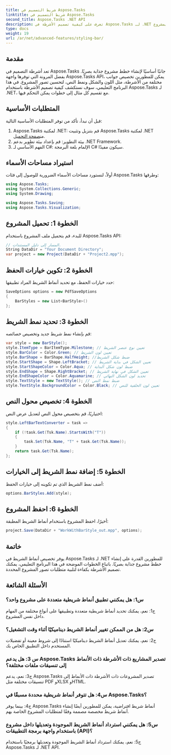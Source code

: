 ```yaml
---
title: شريط التصميم في Aspose.Tasks
linktitle: شريط التصميم في Aspose.Tasks
second_title: Aspose.Tasks .NET API
description: تعرف على كيفية تصميم الأشرطة في Aspose.Tasks لـ .NET لتحسين تصور المشروع.
type: docs
weight: 19
url: /ar/net/advanced-features/styling-bar/
---
```

## مقدمة

تعد أشرطة التصميم في Aspose.Tasks جانبًا أساسيًا لإنشاء خطط مشروع جذابة بصريًا. بفضل المرونة التي توفرها واجهة Aspose.Tasks API، يمكن للمطورين تخصيص جوانب مختلفة من الأشرطة، مثل اللون والشكل ونمط النص، لتحسين تصور المشروع. في هذا البرنامج التعليمي، سوف نستكشف كيفية تصميم الأشرطة باستخدام Aspose.Tasks لـ .NET، مع تقسيم كل مثال إلى خطوات يمكن التحكم فيها.

## المتطلبات الأساسية

قبل أن نبدأ، تأكد من توفر المتطلبات الأساسية التالية:

1.  Aspose.Tasks لمكتبة .NET: قم بتنزيل وتثبيت Aspose.Tasks لمكتبة .NET من[صفحة التحميل](https://releases.aspose.com/tasks/net/).
2. بيئة التطوير: قم بإعداد بيئة تطوير بدعم .NET Framework.
3. الفهم الأساسي لـ C#: الإلمام بلغة البرمجة C# سيكون مفيدًا.

## استيراد مساحات الأسماء

أولاً، لنستورد مساحات الأسماء الضرورية للوصول إلى فئات Aspose.Tasks وطرقها:

```csharp
using Aspose.Tasks;
using System.Collections.Generic;
using System.Drawing;

using Aspose.Tasks.Saving;
using Aspose.Tasks.Visualization;

```

## الخطوة 1: تحميل المشروع

للبدء، قم بتحميل ملف المشروع باستخدام Aspose.Tasks API:

```csharp
// المسار إلى دليل المستندات.
String DataDir = "Your Document Directory";
var project = new Project(DataDir + "Project2.mpp");
```

## الخطوة 2: تكوين خيارات الحفظ

حدد خيارات الحفظ، مع تحديد أنماط الشريط المراد تطبيقها:

```csharp
SaveOptions options = new PdfSaveOptions
{
    BarStyles = new List<BarStyle>()
};
```

## الخطوة 3: تحديد نمط الشريط

قم بإنشاء نمط شريط جديد وتخصيص خصائصه:

```csharp
var style = new BarStyle();
style.ItemType = BarItemType.Milestone; // تعيين نوع عنصر الشريط
style.BarColor = Color.Green; // تعيين لون الشريط
style.BarShape = BarShape.HalfHeight; //ضبط شكل الشريط
style.StartShape = Shape.LeftBracket; // تعيين الشكل في بداية الشريط
style.StartShapeColor = Color.Aqua; // ضبط لون شكل البداية
style.EndShape = Shape.RightBracket; // تعيين الشكل في نهاية الشريط
style.EndShapeColor = Color.Aquamarine; // تحديد لون الشكل النهائي
style.TextStyle = new TextStyle(); // ضبط نمط النص
style.TextStyle.BackgroundColor = Color.Black; // تعيين لون الخلفية للنص
```

## الخطوة 4: تخصيص محول النص

اختياريًا، قم بتخصيص محول النص لتعديل عرض النص:

```csharp
style.LeftBarTextConverter = task =>
{
    if (!task.Get(Tsk.Name).StartsWith("T"))
    {
        task.Set(Tsk.Name, "T" + task.Get(Tsk.Name));
    }
    return task.Get(Tsk.Name);
};
```

## الخطوة 5: إضافة نمط الشريط إلى الخيارات

أضف نمط الشريط الذي تم تكوينه إلى خيارات الحفظ:

```csharp
options.BarStyles.Add(style);
```

## الخطوة 6: احفظ المشروع

أخيرًا، احفظ المشروع باستخدام أنماط الشريط المطبقة:

```csharp
project.Save(DataDir + "WorkWithBarStyle_out.mpp", options);
```

## خاتمة

يوفر تخصيص أنماط الشريط في Aspose.Tasks لـ .NET للمطورين القدرة على إنشاء خطط مشروع جذابة بصريًا. باتباع الخطوات الموضحة في هذا البرنامج التعليمي، يمكنك تصميم الأشرطة بكفاءة لتلبية متطلبات تصور المشروع المحددة.

## الأسئلة الشائعة

### س1: هل يمكنني تطبيق أنماط شريطية متعددة على مشروع واحد؟

ج1: نعم، يمكنك تحديد أنماط شريطية متعددة وتطبيقها على أنواع مختلفة من المهام داخل نفس المشروع.
   
### س2: هل من الممكن تغيير أنماط الشريط ديناميكيًا أثناء وقت التشغيل؟

ج2: نعم، يمكنك تعديل أنماط الشريط ديناميكيًا استنادًا إلى شروط معينة أو تفضيلات المستخدم داخل التطبيق الخاص بك.
   
### س 3: هل يدعم Aspose.Tasks تصدير المشاريع ذات الأشرطة ذات الأنماط إلى تنسيقات ملفات مختلفة؟

ج3: نعم، يدعم Aspose.Tasks تصدير المشروعات ذات الأشرطة ذات الأنماط إلى تنسيقات مختلفة مثل PDF وXLSX وHTML.
   
### س4: هل تتوفر أنماط شريطية محددة مسبقًا في Aspose.Tasks؟

ج4: بينما يوفر Aspose.Tasks أنماط شريط افتراضية، يمكن للمطورين أيضًا إنشاء أنماط شريط مخصصة مصممة وفقًا لمتطلبات المشروع الخاصة بهم.
   
### س5: هل يمكنني استرداد أنماط الشريط الموجودة وتعديلها داخل مشروع باستخدام واجهة برمجة التطبيقات (API)؟

ج5: نعم، يمكنك استرداد أنماط الشريط الموجودة وتعديلها برمجيًا باستخدام Aspose.Tasks لـ .NET API.